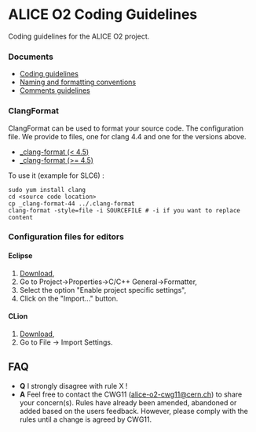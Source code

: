 # ALICE O2 Coding Guidelines
Coding guidelines for the ALICE O2 project.

### Documents

* [Coding guidelines](http://htmlpreview.github.com/?https://github.com/AliceO2Group/CodingGuidelines/blob/master/coding_guidelines.html)
* [Naming and formatting conventions](http://htmlpreview.github.com/?https://github.com/AliceO2Group/CodingGuidelines/blob/master/naming_formatting.html)
* [Comments guidelines](http://htmlpreview.github.com/?https://github.com/AliceO2Group/CodingGuidelines/blob/master/comments_guidelines.html)

### ClangFormat

ClangFormat can be used to format your source code. The configuration file. We provide to files, one for clang 4.4 and one for the versions above. 

* [_clang-format (< 4.5)](https://github.com/AliceO2Group/CodingGuidelines/raw/master/_clang-format-44)
* [_clang-format (>= 4.5)](https://github.com/AliceO2Group/CodingGuidelines/raw/master/_clang-format-45)

To use it (example for SLC6) : 
```
sudo yum install clang
cd <source code location>
cp _clang-format-44 ../.clang-format
clang-format -style=file -i SOURCEFILE # -i if you want to replace content
```

### Configuration files for editors
#### Eclipse

1. [Download](https://github.com/AliceO2Group/CodingGuidelines/raw/master/Eclipse_O2_formatting.xml),
2. Go to Project->Properties->C/C++ General->Formatter,
2. Select the option "Enable project specific settings",
3. Click on the "Import..." button.

#### CLion
1. [Download](https://github.com/AliceO2Group/CodingGuidelines/raw/master/settings-codestyle-clion.jar),
2. Go to File -> Import Settings. 

## FAQ
* __Q__ I strongly disagree with rule X !
* __A__ Feel free to contact the CWG11 (alice-o2-cwg11@cern.ch) to share your concern(s). Rules have already been amended, abandoned or added based on the users feedback. However, please comply with the rules until a change is agreed by CWG11.
